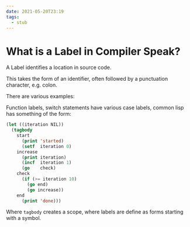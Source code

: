 ```yaml
---
date: 2021-05-20T23:19
tags: 
  - stub
---
```


# What is a Label in Compiler Speak?

A Label identifies a location in source code.

This takes the form of an identifier, often followed by a punctuation character, e.g. colon.

There are various examples:

Function labels, switch statements have various case labels, common lisp has something of the form:

```lisp
(let ((iteration NIL))
  (tagbody
    start
      (print 'started)
      (setf  iteration 0)
    increase
      (print iteration)
      (incf  iteration 1)
      (go    check)
    check
      (if (>= iteration 10)
        (go end)
        (go increase))
    end
      (print 'done)))
```

Where `tagbody` creates a scope, where labels are define as forms starting with a symbol.
